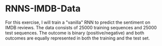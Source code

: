 # RNNS-IMDB-Data
For this exercise, I will train a "vanilla" RNN to predict the sentiment on IMDB reviews. The data consists of 25000 training sequences and 25000 test sequences. The outcome is binary (positive/negative) and both outcomes are equally represented in both the training and the test set.
